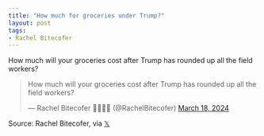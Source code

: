 ```yaml
---
title: "How much for groceries under Trump?"
layout: post
tags:
- Rachel Bitecofer
---
```


How much will your groceries cost after Trump has rounded up all the field workers?

<blockquote class="twitter-tweet"><p lang="en" dir="ltr">How much will your groceries cost after Trump has rounded up all the field workers?</p>&mdash; Rachel Bitecofer 🗽💡🔭🦆 (@RachelBitecofer) <a href="https://twitter.com/RachelBitecofer/status/1769819810974650612?ref_src=twsrc%5Etfw">March 18, 2024</a></blockquote> <script async src="https://platform.twitter.com/widgets.js" charset="utf-8"></script>

Source: Rachel Bitecofer, via [𝕏](https://x.com)
